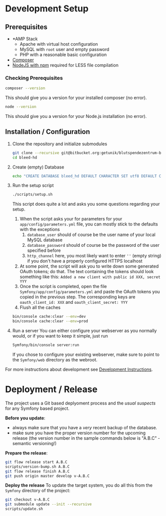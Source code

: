 
# Development Setup

## Prerequisites

* \*AMP Stack
  * Apache with virtual host configuration
  * MySQL with `root` user and empty password
  * PHP with a reasonable basic configuration
* [Composer](https://getcomposer.org/)
* [NodeJS with npm](http://nodejs.org/download/)
  required for LESS file compilation

### Checking Prerequisites

```bash
composer --version
```
This should give you a version for your installed composer (no error).

```bash
node --version
```
This should give you a version for your Node.js installation (no error).

## Installation / Configuration

1. Clone the repository and initialize submodules
   ```bash
   git clone --recursive git@bitbucket.org:getunik/blutspendezentrum-basel-bleed-hd.git bleed-hd
   cd bleed-hd
   ```

2. Create (empty) Database
   ```bash
   echo "CREATE DATABASE bleed_hd DEFAULT CHARACTER SET utf8 DEFAULT COLLATE utf8_general_ci" | mysql -u root -p
   ```

3. Run the setup script
   ```bash
   ./scripts/setup.sh
   ```
   This script does quite a lot and asks you some questions regarding your setup.
   1. When the script asks your for parameters for your `app/config/parameters.yml` file, you can mostly stick to the defaults with the exceptions
      1. `database_user` should of course be the user name of your local MySQL database
      2. `database_password` should of course be the password of the user specified before
      3. `http_channel` here, you most likely want to enter `''` (empty string) if you don't have a properly configured HTTPS localhost
   2. At some point, the script will ask you to write down some generated OAuth tokens; do that. The text containing the tokens should look something like this: `Added a new client with public id XXX, secret YYY`
   3. Once the script is completed, open the file `Symfony/app/config/parameters.yml` and paste the OAuth tokens you copied in the previous step. The corresponding keys are `oauth_client_id: XXX` and `oauth_client_secret: YYY`
   4. Flush all the caches
   ```bash
   bin/console cache:clear --env=dev
   bin/console cache:clear --env=prod
   ```

4. Run a server
   You can either configure your webserver as you normally would, or if you want to keep it simple, just run
   ```bash
   Symfony/bin/console server:run
   ```
   If you chose to configure your existing webserver, make sure to point to the `Symfony/web` directory as the webroot.

For more instructions about development see [Development Instructions](doc/notes/development.md).

# Deployment / Release
The project uses a Git based deplyoment process and the _usual suspects_ for any Symfony based project.

**Before you update**:
* always make sure that you have a _very_ recent backup of the database.
* make sure you have the proper version number for the upcoming release (the version number in the sample commands below is "A.B.C" - semantic versioning!)

**Prepare the release**:

```bash
git flow release start A.B.C
scripts/version-bump.sh A.B.C
git flow release finish A.B.C
git push origin master develop v-A.B.C
```

**Deploy the release**
To update the target system, you do all this from the `Symfony` directory of the project:
```bash
git checkout v-A.B.C
git submodule update --init --recursive
scripts/update.sh
```
